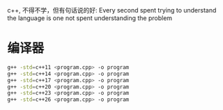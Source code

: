 c++, 不得不学，但有句话说的好: Every second spent trying to understand the language is one not spent understanding the problem

# 编译器

```bash
g++ -std=c++11 <program.cpp> -o program
g++ -std=c++14 <program.cpp> -o program 
g++ -std=c++17 <program.cpp> -o program 
g++ -std=c++20 <program.cpp> -o program 
g++ -std=c++23 <program.cpp> -o program 
g++ -std=c++26 <program.cpp> -o program
```

<!--stackedit_data:
eyJoaXN0b3J5IjpbNDU2OTE5MTg3LDE0NzQwMjYwMjddfQ==
-->
